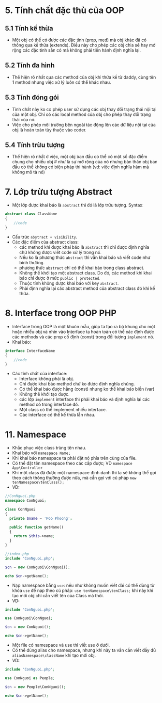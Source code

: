 # 5. Tính chất đặc thù của OOP
## 5.1 Tính kế thừa
- Một obj có thể có được các đặc tính (prop, med) mà obj khác đã có thông qua kế thừa (extends). Điều này cho phép các obj chia sẻ hay mở rộng các đặc tính sẵn có mà không phải tiến hành định nghĩa lại.
## 5.2 Tính đa hình
- Thể hiện rõ nhất qua các method của obj khi thừa kế từ daddy, cùng tên 1 method nhưng việc xử lý luôn có thể khác nhau.
## 5.3 Tính đóng gói
- Tính chất này ko co phép user sử dụng các obj thay đổi trạng thái nội tại của một obj. Chỉ có các local method của obj cho phép thay đổi trạng thái của nó.
- Việc cho phép môi trường bên ngoài tác động lên các dữ liệu nội tại của obj là hoàn toàn tùy thuộc vào coder.
## 5.4 Tính trừu tượng
- Thể hiện rõ nhất ở việc, một obj ban đầu có thể có một số đặc điểm chung cho nhiều obj # như là sự mở rộng của nó nhưng bản thân obj ban đầu có thể không có biện pháp thi hành (vd: việc định nghĩa hàm mà không mô tả nó)
# 7. Lớp trừu tượng Abstract
- Một lớp được khai báo là `abstract` thì đó là lớp trừu tượng. Syntax:
```php
abstract class ClassName
{
    //code
}
```
- Cấu trúc `abstract + visibility`.
- Các đặc điểm của abstract class:
  - các method khi được khai báo là `abstract` thì chỉ được định nghĩa chứ không được viết code xử lý trong nó.
  - Nếu ko là phương thức `abstract` thì vẫn khai báo và viết code như bình thường.
  - phương thức `abstract` chỉ có thể khai báo trong class abstract.
  - Không thể khởi tạo một abstract class. Do đó, các method khi khai báo chỉ được ở mức `public | protected`.
  - Thuộc tính không được khai báo với key `abstract`.
  - Phải định nghĩa lại các abstract method của abstract class đó khi kế thừa.
# 8. Interface trong OOP PHP
- Interface trong OOP là một khuôn mẫu, giúp ta tạo ra bộ khung cho một hoặc nhiều obj và nhìn vào Interface ta hoàn toàn có thể xác định được các methods và các prop cố định (const) trong đối tượng `implement` nó.
- Khai báo:
```php
interface InterfaceName
{
    //code
}
```
- Các tính chất của interface:
  - Interface không phải là obj.
  - Chỉ được khai báo method chứ ko được định nghĩa chúng.
  - Có thể khai báo được hằng (const) nhưng ko thể khai báo biến (var)
  - Không thể khởi tạo được.
  - các lớp `implement` interface thì phải khai báo và định nghĩa lại các method có trong interface đó.
  - Một class có thể implement nhiều interface.
  - Các interface có thể kế thừa lẫn nhau.
# 11. Namespace
- Khắc phục việc class trùng tên nhau.
- Khai báo với `namespace Name;`
- Khi khai báo namespace ta phải đặt nó phía trên cùng của file.
- Có thể đặt tên namespace theo các cấp được; VD `namespace App\Controller`
- Khi một class đã được một namespace định danh thì ta sẽ không thể gọi theo cách thông thường được nữa, mà cần gọi với cú pháp `new tenNamespace\tenClass();`
- VD:
```php
//ConNguoi.php
namespace ConNguoi;

class ConNguoi
{
  private $name = 'Poo Phoong';

  public function getName()
  {
    return $this->name;
  }
}

//index.php
include 'ConNguoi.php';

$cn = new ConNguoi\ConNguoi();

echo $cn->getName();
```
- Nạp namespace bằng `use`: nếu như không muốn viết dài có thể dùng từ khóa `use` để nạp theo cú pháp: `use tenNamespace\tenClass;` khi này khi tạo mới obj chỉ cần viết tên của Class mà thôi.
- VD:
```php
include 'ConNguoi.php';

use ConNguoi\ConNguoi;

$cn = new ConNguoi();

echo $cn->getName();
```
- Một file có namespace và use thì viết use ở dưới.
- Có thể dùng alias cho namespace, nhưng khi này ta vẫn cần viết đầy đủ `aliasNamespace\className` khi tạo mới obj.
- VD:
```php
include 'ConNguoi.php';

use ConNguoi as People;

$cn = new People\ConNguoi();

echo $cn->getName();
```